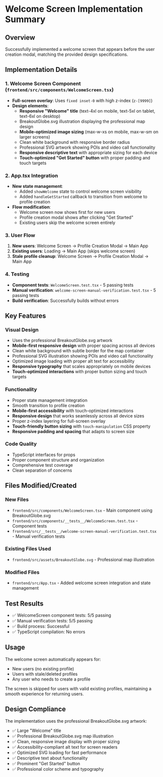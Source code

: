 # Welcome Screen Implementation Summary

## Overview
Successfully implemented a welcome screen that appears before the user creation modal, matching the provided design specifications.

## Implementation Details

### 1. Welcome Screen Component (`frontend/src/components/WelcomeScreen.tsx`)
- **Full-screen overlay**: Uses `fixed inset-0` with high z-index (`z-[9999]`)
- **Design elements**:
  - **Responsive "Welcome" title** (text-4xl on mobile, text-5xl on tablet, text-6xl on desktop)
  - BreakoutGlobe.svg illustration displaying the professional map design
  - **Mobile-optimized image sizing** (max-w-xs on mobile, max-w-sm on larger screens)
  - Clean white background with responsive border radius
  - Professional SVG artwork showing POIs and video call functionality
  - **Responsive descriptive text** with appropriate sizing for each device
  - **Touch-optimized "Get Started" button** with proper padding and touch targets

### 2. App.tsx Integration
- **New state management**:
  - Added `showWelcome` state to control welcome screen visibility
  - Added `handleGetStarted` callback to transition from welcome to profile creation
- **Flow modification**:
  - Welcome screen now shows first for new users
  - Profile creation modal shows after clicking "Get Started"
  - Existing users skip the welcome screen entirely

### 3. User Flow
1. **New users**: Welcome Screen → Profile Creation Modal → Main App
2. **Existing users**: Loading → Main App (skips welcome screen)
3. **Stale profile cleanup**: Welcome Screen → Profile Creation Modal → Main App

### 4. Testing
- **Component tests**: `WelcomeScreen.test.tsx` - 5 passing tests
- **Manual verification**: `welcome-screen-manual-verification.test.tsx` - 5 passing tests
- **Build verification**: Successfully builds without errors

## Key Features

### Visual Design
- Uses the professional BreakoutGlobe.svg artwork
- **Mobile-first responsive design** with proper spacing across all devices
- Clean white background with subtle border for the map container
- Professional SVG illustration showing POIs and video call functionality
- Optimized image loading with proper alt text for accessibility
- **Responsive typography** that scales appropriately on mobile devices
- **Touch-optimized interactions** with proper button sizing and touch targets

### Functionality
- Proper state management integration
- Smooth transition to profile creation
- **Mobile-first accessibility** with touch-optimized interactions
- **Responsive design** that works seamlessly across all device sizes
- Proper z-index layering for full-screen overlay
- **Touch-friendly button sizing** with `touch-manipulation` CSS property
- **Responsive padding and spacing** that adapts to screen size

### Code Quality
- TypeScript interfaces for props
- Proper component structure and organization
- Comprehensive test coverage
- Clean separation of concerns

## Files Modified/Created

### New Files
- `frontend/src/components/WelcomeScreen.tsx` - Main component using BreakoutGlobe.svg
- `frontend/src/components/__tests__/WelcomeScreen.test.tsx` - Component tests
- `frontend/src/__tests__/welcome-screen-manual-verification.test.tsx` - Manual verification tests

### Existing Files Used
- `frontend/src/assets/BreakoutGlobe.svg` - Professional map illustration

### Modified Files
- `frontend/src/App.tsx` - Added welcome screen integration and state management

## Test Results
- ✅ WelcomeScreen component tests: 5/5 passing
- ✅ Manual verification tests: 5/5 passing
- ✅ Build process: Successful
- ✅ TypeScript compilation: No errors

## Usage
The welcome screen automatically appears for:
- New users (no existing profile)
- Users with stale/deleted profiles
- Any user who needs to create a profile

The screen is skipped for users with valid existing profiles, maintaining a smooth experience for returning users.

## Design Compliance
The implementation uses the professional BreakoutGlobe.svg artwork:
- ✅ Large "Welcome" title
- ✅ Professional BreakoutGlobe.svg map illustration
- ✅ Clean, responsive image display with proper sizing
- ✅ Accessibility-compliant alt text for screen readers
- ✅ Optimized SVG loading for fast performance
- ✅ Descriptive text about functionality
- ✅ Prominent "Get Started" button
- ✅ Professional color scheme and typography